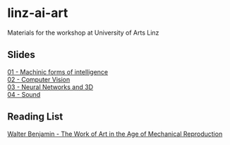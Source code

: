 # linz-ai-art
Materials for the workshop at University of Arts Linz

## Slides
[01 - Machinic forms of intelligence](https://docs.google.com/presentation/d/1NlKHDQZaWOz6Lm1F1MMOi94NTYEF1ZWb26a8P2VqhwY/edit?usp=sharing)  
[02 - Computer Vision](https://docs.google.com/presentation/d/1jlxmBXpT9KpDA7c1y-ZHYHdjMus1pGdNxa1pl_-G9NA/edit?usp=sharing)  
[03 - Neural Networks and 3D](https://docs.google.com/presentation/d/13QsJbrPAHfsqHlfKMMg_RRpqH445ZwldWMAlcnYI16Q/edit?usp=sharing)  
[04 - Sound](https://docs.google.com/presentation/d/1K_FmRKyj90r2BUlUXyng93gbTAbhrgu4yEvZQTFh1sU/edit?usp=sharing)  

## Reading List
[Walter Benjamin - The Work of Art
in the Age of Mechanical Reproduction](https://web.mit.edu/allanmc/www/benjamin.pdf)
